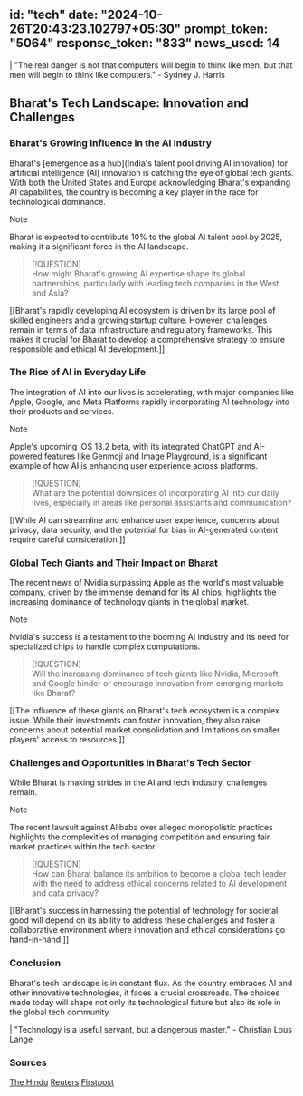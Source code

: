 
id: "tech"
date: "2024-10-26T20:43:23.102797+05:30"
prompt_token: "5064"
response_token: "833"
news_used: 14
------
| "The real danger is not that computers will begin to think like men, but that men will begin to think like computers." - Sydney J. Harris

## Bharat's Tech Landscape: Innovation and Challenges

### Bharat's Growing Influence in the AI Industry

Bharat's [emergence as a hub](India's talent pool driving AI innovation) for artificial intelligence (AI) innovation is catching the eye of global tech giants. With both the United States and Europe acknowledging Bharat's expanding AI capabilities, the country is becoming a key player in the race for technological dominance. 

> [!NOTE]  
> Bharat is expected to contribute 10% to the global AI talent pool by 2025, making it a significant force in the AI landscape.

> [!QUESTION]  
> How might Bharat's growing AI expertise shape its global partnerships, particularly with leading tech companies in the West and Asia? 

[[Bharat's rapidly developing AI ecosystem is driven by its large pool of skilled engineers and a growing startup culture. However, challenges remain in terms of data infrastructure and regulatory frameworks. This makes it crucial for Bharat to develop a comprehensive strategy to ensure responsible and ethical AI development.]]

### The Rise of AI in Everyday Life

The integration of AI into our lives is accelerating, with major companies like Apple, Google, and Meta Platforms rapidly incorporating AI technology into their products and services. 

> [!NOTE] 
> Apple's upcoming iOS 18.2 beta, with its integrated ChatGPT and AI-powered features like Genmoji and Image Playground, is a significant example of how AI is enhancing user experience across platforms. 

> [!QUESTION]  
>  What are the potential downsides of incorporating AI into our daily lives, especially in areas like personal assistants and communication?

[[While AI can streamline and enhance user experience, concerns about privacy, data security, and the potential for bias in AI-generated content require careful consideration.]]

### Global Tech Giants and Their Impact on Bharat

The recent news of Nvidia surpassing Apple as the world's most valuable company, driven by the immense demand for its AI chips, highlights the increasing dominance of technology giants in the global market. 

> [!NOTE]  
> Nvidia's success is a testament to the booming AI industry and its need for specialized chips to handle complex computations. 

> [!QUESTION]  
> Will the increasing dominance of tech giants like Nvidia, Microsoft, and Google hinder or encourage innovation from emerging markets like Bharat?

[[The influence of these giants on Bharat's tech ecosystem is a complex issue. While their investments can foster innovation, they also raise concerns about potential market consolidation and limitations on smaller players' access to resources.]]

### Challenges and Opportunities in Bharat's Tech Sector

While Bharat is making strides in the AI and tech industry, challenges remain.  

> [!NOTE]  
>  The recent lawsuit against Alibaba over alleged monopolistic practices highlights the complexities of managing competition and ensuring fair market practices within the tech sector.

> [!QUESTION]  
> How can Bharat balance its ambition to become a global tech leader with the need to address ethical concerns related to AI development and data privacy?

[[Bharat's success in harnessing the potential of technology for societal good will depend on its ability to address these challenges and foster a collaborative environment where innovation and ethical considerations go hand-in-hand.]]

### Conclusion

Bharat's tech landscape is in constant flux.  As the country embraces AI and other innovative technologies, it faces a crucial crossroads. The choices made today will shape not only its technological future but also its role in the global tech community. 

| "Technology is a useful servant, but a dangerous master." - Christian Lous Lange

### Sources 

[The Hindu](https://www.thehindu.com/)
[Reuters](https://www.reuters.com/)
[Firstpost](https://www.firstpost.com/)

